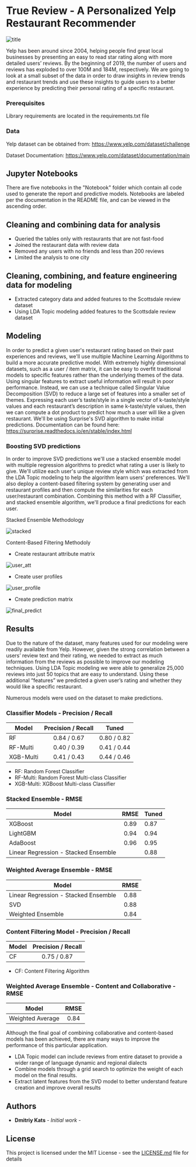 # True Review - A Personalized Yelp Restaurant Recommender

![title](https://user-images.githubusercontent.com/47621473/59706049-7aafe780-91b4-11e9-8f7e-06acd0a64eaa.png)

Yelp has been around since 2004, helping people find great local businesses by presenting an easy to read star rating along with more detailed users’ reviews. By the beginning of 2019, the number of users and reviews has exploded to over 100M and 184M, respectively. We are going to look at a small subset of the data in order to draw insights in review trends and restaurant trends and use these insights to guide users to a better experience by predicting their personal rating of a specific restaurant. 

### Prerequisites

Library requirements are located in the requirements.txt file

### Data

Yelp dataset can be obtained from:
https://www.yelp.com/dataset/challenge

Dataset Documentation:
https://www.yelp.com/dataset/documentation/main

## Jupyter Notebooks

There are five notebooks in the "Notebook" folder which contain all code used to generate the report and predictive models. Notebooks are labeled per the documentation in the README file, and can be viewed in the ascending order.

## Cleaning and combining data for analysis

 - Queried the tables only with restaurants that are not fast-food
 - Joined the restaurant data with review data
 - Removed any users with no friends and less than 200 reviews
 - Limited the analysis to one city

## Cleaning, combining, and feature engineering data for modeling

 - Extracted category data and added features to the Scottsdale review dataset
 - Using LDA Topic modeling added features to the Scottsdale review dataset

## Modeling

In order to predict a given user's restaurant rating based on their past experiences and reviews, we'll use multiple Machine Learning Algorithms to build a more accurate predictive model. 
With extremely highly dimensional datasets, such as a user / item matrix, it can be easy to overfit traditional models to specific features rather than the underlying themes of the data. Using singular features to extract useful information will result in poor performance. Instead, we can use a technique called Singular Value Decomposition (SVD) to reduce a large set of features into a smaller set of themes.
Expressing each user’s taste/style in a single vector of k-taste/style values and each restaurant’s description in same k-taste/style values, then we can compute a dot product to predict how much a user will like a given restaurant.
We'll be using Surprise's SVD algorithm to make initial predictions. Documentation can be found here:
https://surprise.readthedocs.io/en/stable/index.html

### Boosting SVD predictions

In order to improve SVD predictions we'll use a stacked ensemble model with multiple regression algorithms to predict what rating a user is likely to give. We'll utilize each user's unique review style which was extracted from the LDA Topic modeling to help the algorithm learn users' preferences. 
We'll also deploy a content-based filtering system by generating user and restaurant profiles and then compute the similarities for each user/restaurant combination. Combining this method with a RF Classifier, and stacked ensemble algorithm, we'll produce a final predictions for each user.

Stacked Ensemble Methodology

![stacked](https://user-images.githubusercontent.com/47621473/59885167-39b00280-936f-11e9-87cb-ffb8307a95be.png)

Content-Based Filtering Methodoly

 - Create restaurant attribute matrix

![user_att](https://user-images.githubusercontent.com/47621473/59885149-28ff8c80-936f-11e9-8d82-1ea674feb0a6.png)

 - Create user profiles

![user_profile](https://user-images.githubusercontent.com/47621473/59885157-2ef56d80-936f-11e9-9371-a63d464996d2.png)

 - Create prediction matrix

![final_predict](https://user-images.githubusercontent.com/47621473/59885164-36b51200-936f-11e9-843e-7f0390c7a695.png)

## Results

Due to the nature of the dataset, many features used for our modeling were readily available from Yelp. However, given the strong correlation between a users’ review text and their rating, we needed to extract as much information from the reviews as possible to improve our modeling techniques. Using LDA Topic modeling we were able to generalize 25,000 reviews into just 50 topics that are easy to understand. Using these additional “features” we predicted a given user’s rating and whether they would like a specific restaurant.

Numerous models were used on the dataset to make predictions.

### Classifier Models - Precision / Recall

| Model    | Precision / Recall | Tuned       |
|----------|:-------------:|-------------|
| RF       |  0.84 / 0.67  | 0.80 / 0.82 |
| RF-Multi |  0.40 / 0.39  | 0.41 / 0.44 |
| XGB-Multi|  0.41 / 0.43  | 0.44 / 0.46 |

 - RF: Random Forest Classifier
 - RF-Multi: Random Forest Multi-class Classifier
 - XGB-Multi: XGBoost Multi-class Classifier


### Stacked Ensemble - RMSE

| Model    |     RMSE      |  Tuned |
|----------|:-------------:|--------|
| XGBoost  |  0.89         | 0.87   |
| LightGBM |  0.94         | 0.94   |
| AdaBoost |  0.96         | 0.95   |
| Linear Regression - Stacked Ensemble |  | 0.88|


### Weighted Average Ensemble - RMSE

| Model    |     RMSE      | 
|----------|:-------------:|
| Linear Regression - Stacked Ensemble |  0.88         | 
| SVD|  0.88        |
| Weighted Ensemble |  0.84       |


### Content Filtering Model - Precision / Recall

| Model    | Precision / Recall |
|----------|:-------------:|
| CF       |  0.75 / 0.87  | 

 - CF: Content Filtering Algorithm


### Weighted Average Ensemble - Content and Collaborative - RMSE

| Model    |     RMSE      | 
|----------|:-------------:|
| Weighted Average |  0.84 | 



Although the final goal of combining collaborative and content-based models has been achieved, there are many ways to improve the performance of this particular application.
- LDA Topic model can include reviews from entire dataset to provide a wider range of language dynamic and regional dialects
- Combine models through a grid search to optimize the weight of each model on the final results.
- Extract latent features from the SVD model to better understand feature creation and improve
overall results


## Authors

* **Dmitriy Kats** - *Initial work* - 

## License

This project is licensed under the MIT License - see the [LICENSE.md](LICENSE.md) file for details

